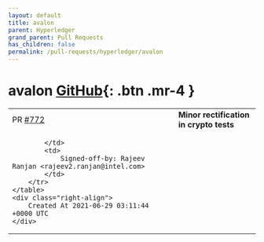 ```yaml
---
layout: default
title: avalon
parent: Hyperledger
grand_parent: Pull Requests
has_children: false
permalink: /pull-requests/hyperledger/avalon
---
```


# avalon <span class="fs-3 right-align">[GitHub](https://github.com/hyperledger/avalon){: .btn .mr-4 }</span>


<div>
    <table>
        <tr>
            <td>
                PR <a href="https://github.com/hyperledger/avalon/pull/772" class=".btn">#772</a>
            </td>
            <td>
                <b>
                    Minor rectification in crypto tests
                </b>
            </td>
        </tr>
        <tr>
            <td>
                
            </td>
            <td>
                Signed-off-by: Rajeev Ranjan <rajeev2.ranjan@intel.com>
            </td>
        </tr>
    </table>
    <div class="right-align">
        Created At 2021-06-29 03:11:44 +0000 UTC
    </div>
</div>

